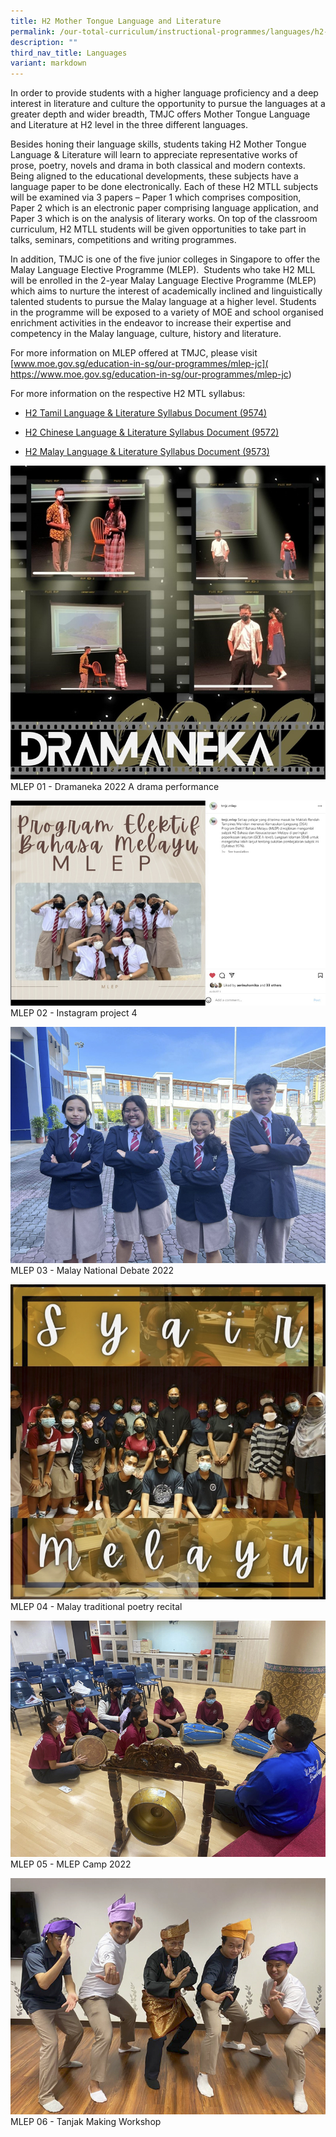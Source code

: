 ```yaml
---
title: H2 Mother Tongue Language and Literature
permalink: /our-total-curriculum/instructional-programmes/languages/h2-mother-tongue-language-and-literature/
description: ""
third_nav_title: Languages
variant: markdown
---
```

In order to provide students with a higher language proficiency and a deep interest in literature and culture the opportunity to pursue the languages at a greater depth and wider breadth, TMJC offers Mother Tongue Language and Literature at H2 level in the three different languages.  
  
Besides honing their language skills, students taking H2 Mother Tongue Language & Literature will learn to appreciate representative works of prose, poetry, novels and drama in both classical and modern contexts. Being aligned to the educational developments, these subjects have a language paper to be done electronically. Each of these H2 MTLL subjects will be examined via 3 papers – Paper 1 which comprises composition, Paper 2 which is an electronic paper comprising language application, and Paper 3 which is on the analysis of literary works. On top of the classroom curriculum, H2 MTLL students will be given opportunities to take part in talks, seminars, competitions and writing programmes. 

In addition, TMJC is one of the five junior colleges in Singapore to offer the Malay Language Elective Programme (MLEP).  Students who take H2 MLL will be enrolled in the 2-year Malay Language Elective Programme (MLEP) which aims to nurture the interest of academically inclined and linguistically talented students to pursue the Malay language at a higher level. Students in the programme will be exposed to a variety of MOE and school organised enrichment activities in the endeavor to increase their expertise and competency in the Malay language, culture, history and literature.  
  
For more information on MLEP offered at TMJC, please visit [www.moe.gov.sg/education-in-sg/our-programmes/mlep-jc]( https://www.moe.gov.sg/education-in-sg/our-programmes/mlep-jc)
  
For more information on the respective H2 MTL syllabus:


* [H2 Tamil Language & Literature Syllabus Document (9574)](https://www.seab.gov.sg/docs/default-source/national-examinations/syllabus/alevel/2022syllabus/9574_y22_sy.pdf)

* [H2 Chinese Language & Literature Syllabus Document (9572)](https://www.seab.gov.sg/docs/default-source/national-examinations/syllabus/alevel/2022syllabus/9572_y22_sy.pdf)
* [H2 Malay Language & Literature Syllabus Document (9573)](https://www.seab.gov.sg/docs/default-source/national-examinations/syllabus/alevel/2022syllabus/9573_y22_sy.pdf)

![](/images/Our%20Total%20Curriculum/1%20Instructional%20Programmes/H2%20MTL%20and%20Lit/mlep%2001%20-%20dramaneka%202022%20a%20drama%20performance%20(1).jpg)
MLEP 01 - Dramaneka 2022 A drama performance

![](/images/Our%20Total%20Curriculum/1%20Instructional%20Programmes/H2%20MTL%20and%20Lit/mlep%2002%20-%20instagram%20project%204.jpg)
MLEP 02 - Instagram project 4

![](/images/Our%20Total%20Curriculum/1%20Instructional%20Programmes/H2%20MTL%20and%20Lit/mlep%2003%20-%20malay%20national%20debate%202022%20(1).jpg)
MLEP 03 - Malay National Debate 2022

![](/images/Our%20Total%20Curriculum/1%20Instructional%20Programmes/H2%20MTL%20and%20Lit/mlep%2004%20-%20malay%20traditional%20poetry%20recital%20(2).jpg)
MLEP 04 - Malay traditional poetry recital

![](/images/Our%20Total%20Curriculum/1%20Instructional%20Programmes/H2%20MTL%20and%20Lit/mlep%2005%20-%20mlep%20camp%202022%20(1).jpeg)
MLEP 05 - MLEP Camp 2022

![](/images/Our%20Total%20Curriculum/1%20Instructional%20Programmes/H2%20MTL%20and%20Lit/mlep%2006%20-%20tanjak%20making%20workshop%20(3).jpg)
MLEP 06 - Tanjak Making Workshop